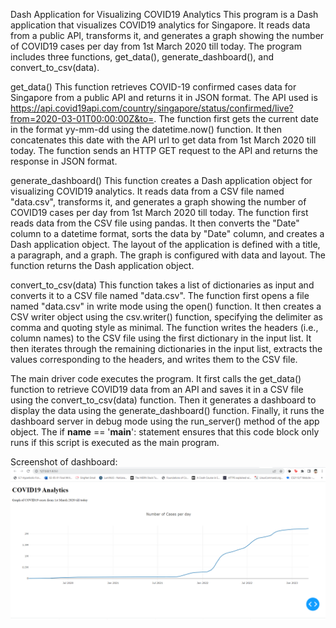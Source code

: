 Dash Application for Visualizing COVID19 Analytics
This program is a Dash application that visualizes COVID19 analytics for Singapore. It reads data from a public API, transforms it, and generates a graph showing the number of COVID19 cases per day from 1st March 2020 till today. The program includes three functions, get_data(), generate_dashboard(), and convert_to_csv(data).

get_data()
This function retrieves COVID-19 confirmed cases data for Singapore from a public API and returns it in JSON format. The API used is https://api.covid19api.com/country/singapore/status/confirmed/live?from=2020-03-01T00:00:00Z&to=. The function first gets the current date in the format yy-mm-dd using the datetime.now() function. It then concatenates this date with the API url to get data from 1st March 2020 till today. The function sends an HTTP GET request to the API and returns the response in JSON format.

generate_dashboard()
This function creates a Dash application object for visualizing COVID19 analytics. It reads data from a CSV file named "data.csv", transforms it, and generates a graph showing the number of COVID19 cases per day from 1st March 2020 till today. The function first reads data from the CSV file using pandas. It then converts the "Date" column to a datetime format, sorts the data by "Date" column, and creates a Dash application object. The layout of the application is defined with a title, a paragraph, and a graph. The graph is configured with data and layout. The function returns the Dash application object.

convert_to_csv(data)
This function takes a list of dictionaries as input and converts it to a CSV file named "data.csv". The function first opens a file named "data.csv" in write mode using the open() function. It then creates a CSV writer object using the csv.writer() function, specifying the delimiter as comma and quoting style as minimal. The function writes the headers (i.e., column names) to the CSV file using the first dictionary in the input list. It then iterates through the remaining dictionaries in the input list, extracts the values corresponding to the headers, and writes them to the CSV file.

The main driver code executes the program. It first calls the get_data() function to retrieve COVID19 data from an API and saves it in a CSV file using the convert_to_csv(data) function. Then it generates a dashboard to display the data using the generate_dashboard() function. Finally, it runs the dashboard server in debug mode using the run_server() method of the app object. The if __name__ == '__main__': statement ensures that this code block only runs if this script is executed as the main program.

Screenshot of dashboard:
![alt text](img_1.png)